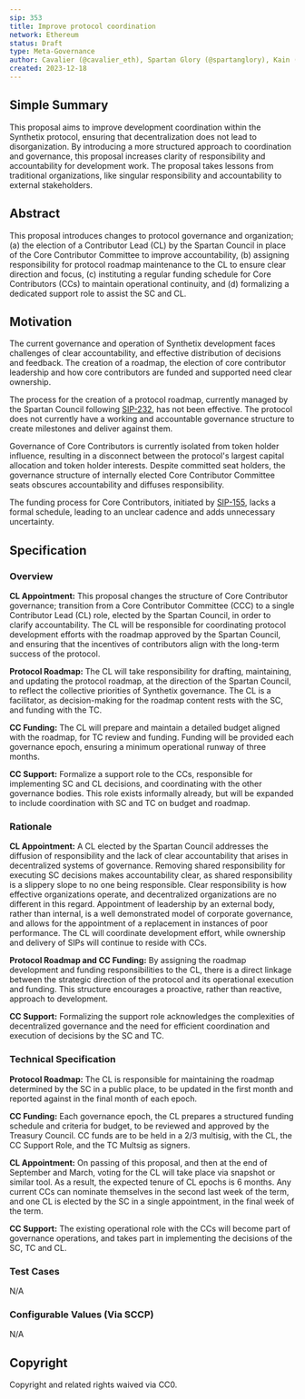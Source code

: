 ```yaml
---
sip: 353
title: Improve protocol coordination
network: Ethereum 
status: Draft
type: Meta-Governance
author: Cavalier (@cavalier_eth), Spartan Glory (@spartanglory), Kain (@kaiynne) 
created: 2023-12-18
---
```


## Simple Summary
<!--"If you can't explain it simply, you don't understand it well enough." Simply describe the outcome the proposed changes intend to achieve. This should be non-technical and accessible to a casual community member.-->

This proposal aims to improve development coordination within the Synthetix protocol, ensuring that decentralization does not lead to disorganization. By introducing a more structured approach to coordination and governance, this proposal increases clarity of responsibility and accountability for development work. The proposal takes lessons from traditional organizations, like singular responsibility and accountability to external stakeholders.

## Abstract
<!--A short (~200 word) description of the proposed change, the abstract should clearly describe the proposed change. This is what *will* be done if the SIP is implemented, not *why* it should be done or *how* it will be done. If the SIP proposes deploying a new contract, write, "we propose to deploy a new contract that will do x".-->

This proposal introduces changes to protocol governance and organization; (a) the election of a Contributor Lead (CL) by the Spartan Council in place of the Core Contributor Committee to improve accountability, (b) assigning responsibility for protocol roadmap maintenance to the CL to ensure clear direction and focus, (c) instituting a regular funding schedule for Core Contributors (CCs) to maintain operational continuity, and (d) formalizing a dedicated support role to assist the SC and CL.

## Motivation
<!--This is the problem statement. This is the *why* of the SIP. It should clearly explain *why* the current state of the protocol is inadequate.  It is critical that you explain *why* the change is needed, if the SIP proposes changing how something is calculated, you must address *why* the current calculation is inaccurate or wrong. This is not the place to describe how the SIP will address the issue!-->

The current governance and operation of Synthetix development faces challenges of clear accountability, and effective distribution of decisions and feedback. The creation of a roadmap, the election of core contributor leadership and how core contributors are funded and supported need clear ownership. 

The process for the creation of a protocol roadmap, currently managed by the Spartan Council following [SIP-232](https://sips.synthetix.io/sips/sip-232/), has not been effective. The protocol does not currently have a working and accountable governance structure to create milestones and deliver against them.

Governance of Core Contributors is currently isolated from token holder influence, resulting in a disconnect between the protocol's largest capital allocation and token holder interests. Despite committed seat holders, the governance structure of internally elected Core Contributor Committee seats obscures accountability and diffuses responsibility. 

The funding process for Core Contributors, initiated by [SIP-155](https://sips.synthetix.io/sips/sip-155/), lacks a formal schedule, leading to an unclear cadence and adds unnecessary uncertainty.

## Specification
<!--The specification should describe the syntax and semantics of any new feature, there are five sections
1. Overview
2. Rationale
3. Technical Specification
4. Test Cases
5. Configurable Values
-->

### Overview
<!--This is a high level overview of *how* the SIP will solve the problem. The overview should clearly describe how the new feature will be implemented.-->

**CL Appointment:** 
This proposal changes the structure of Core Contributor governance; transition from a Core Contributor Committee (CCC) to a single Contributor Lead (CL) role, elected by the Spartan Council, in order to clarify accountability. The CL will be responsible for coordinating protocol development efforts with the roadmap approved by the Spartan Council, and ensuring that the incentives of contributors align with the long-term success of the protocol.

**Protocol Roadmap:** 
The CL will take responsibility for drafting, maintaining, and updating the protocol roadmap, at the direction of the Spartan Council, to reflect the collective priorities of Synthetix governance. The CL is a facilitator, as decision-making for the roadmap content rests with the SC, and funding with the TC.

**CC Funding:**
The CL will prepare and maintain a detailed budget aligned with the roadmap, for TC review and funding. Funding will be provided each governance epoch, ensuring a minimum operational runway of three months.

**CC Support:**
Formalize a support role to the CCs, responsible for implementing SC and CL decisions, and coordinating with the other governance bodies. This role exists informally already, but will be expanded to include coordination with SC and TC on budget and roadmap. 

### Rationale
<!--This is where you explain the reasoning behind how you propose to solve the problem. Why did you propose to implement the change in this way, what were the considerations and trade-offs. The rationale fleshes out what motivated the design and why particular design decisions were made. It should describe alternate designs that were considered and related work. The rationale may also provide evidence of consensus within the community, and should discuss important objections or concerns raised during discussion.-->

**CL Appointment:**
A CL elected by the Spartan Council addresses the diffusion of responsibility and the lack of clear accountability that arises in decentralized systems of governance. 
Removing shared responsibility for executing SC decisions makes accountability clear, as shared responsibility is a slippery slope to no one being responsible. Clear responsibility is how effective organizations operate, and decentralized organizations are no different in this regard.
Appointment of leadership by an external body, rather than internal, is a well demonstrated model of corporate governance, and allows for the appointment of a replacement in instances of poor performance.
The CL will coordinate development effort, while ownership and delivery of SIPs will continue to reside with CCs.  

**Protocol Roadmap and CC Funding:**
By assigning the roadmap development and funding responsibilities to the CL, there is a direct linkage between the strategic direction of the protocol and its operational execution and funding. This structure encourages a proactive, rather than reactive, approach to development.

**CC Support:**
Formalizing the support role acknowledges the complexities of decentralized governance and the need for efficient coordination and execution of decisions by the SC and TC.

### Technical Specification
**Protocol Roadmap:** The CL is responsible for maintaining the roadmap determined by the SC in a public place, to be updated in the first month and reported against in the final month of each epoch.

**CC Funding:**
Each governance epoch, the CL prepares a structured funding schedule and criteria for budget, to be reviewed and approved by the Treasury Council. CC funds are to be held in a 2/3 multisig, with the CL, the CC Support Role, and the TC Multsig as signers.

**CL Appointment:**
On passing of this proposal, and then at the end of September and March, voting for the CL will take place via snapshot or similar tool. As a result, the expected tenure of CL epochs is 6 months. Any current CCs can nominate themselves in the second last week of the term, and one CL is elected by the SC in a single appointment, in the final week of the term.

**CC Support:**
The existing operational role with the CCs will become part of governance operations, and takes part in implementing the decisions of the SC, TC and CL. 

### Test Cases
<!--Test cases for an implementation are mandatory for SIPs but can be included with the implementation..-->

N/A

### Configurable Values (Via SCCP)
<!--Please list all values configurable via SCCP under this implementation.-->

N/A

## Copyright
Copyright and related rights waived via CC0.
